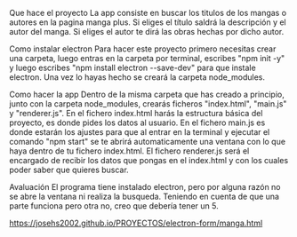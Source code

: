 Que hace el proyecto
La app consiste en buscar los titulos de los mangas o autores en la pagina manga plus.
Si eliges el título saldrá la descripción y el autor del manga.
Si eliges el autor te dirá las obras hechas por dicho autor.

Como instalar electron
Para hacer este proyecto primero necesitas crear una carpeta, luego entras en la carpeta por terminal, escribes "npm init -y" y luego escribes "npm install electron --save-dev" para que instale electron. Una vez lo hayas hecho se creará la carpeta node_modules.

Como hacer la app
Dentro de la misma carpeta que has creado a principio, junto con la carpeta node_modules, crearás ficheros "index.html", "main.js" y "renderer.js".
En el fichero index.html harás la estructura básica del proyecto, es donde pides los datos al usuario.
En el fichero main.js es donde estarán los ajustes para que al entrar en la terminal y ejecutar el comando "npm start" se te abrirá automaticamente una ventana con lo que haya dentro de tu fichero index.html.
El fichero renderer.js será el encargado de recibir los datos que pongas en el index.html y con los cuales poder saber que quieres buscar.

Avaluación
El programa tiene instalado electron, pero por alguna razón no se abre la ventana ni realiza la busqueda.
Teniendo en cuenta de que una parte funciona pero otra no, creo que debería tener un 5.

https://josehs2002.github.io/PROYECTOS/electron-form/manga.html
